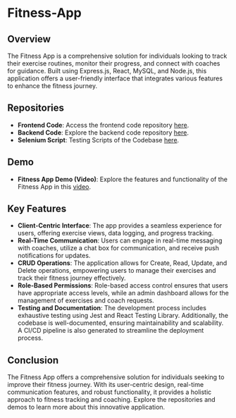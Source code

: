 # Fitness-App

## Overview
The Fitness App is a comprehensive solution for individuals looking to track their exercise routines, monitor their progress, and connect with coaches for guidance. Built using Express.js, React, MySQL, and Node.js, this application offers a user-friendly interface that integrates various features to enhance the fitness journey.

## Repositories
- **Frontend Code**: Access the frontend code repository [here](https://github.com/cs490-group-7/cs490-group7-frontend).
- **Backend Code**: Explore the backend code repository [here](https://github.com/cs490-group-7/cs490-group7-backend).
- **Selenium Script**: Testing Scripts of the Codebase [here](https://github.com/cs490-group-7/cs490-group7-frontend/tree/dev/src/unit-tests).

## Demo
- **Fitness App Demo (Video)**: Explore the features and functionality of the Fitness App in this [video](https://www.youtube.com/watch?v=W9yd8CJ5m74).

## Key Features
- **Client-Centric Interface**: The app provides a seamless experience for users, offering exercise views, data logging, and progress tracking.
- **Real-Time Communication**: Users can engage in real-time messaging with coaches, utilize a chat box for communication, and receive push notifications for updates.
- **CRUD Operations**: The application allows for Create, Read, Update, and Delete operations, empowering users to manage their exercises and track their fitness journey effectively.
- **Role-Based Permissions**: Role-based access control ensures that users have appropriate access levels, while an admin dashboard allows for the management of exercises and coach requests.
- **Testing and Documentation**: The development process includes exhaustive testing using Jest and React Testing Library. Additionally, the codebase is well-documented, ensuring maintainability and scalability. A CI/CD pipeline is also generated to streamline the deployment process.

## Conclusion
The Fitness App offers a comprehensive solution for individuals seeking to improve their fitness journey. With its user-centric design, real-time communication features, and robust functionality, it provides a holistic approach to fitness tracking and coaching. Explore the repositories and demos to learn more about this innovative application.
